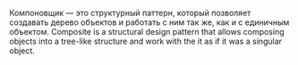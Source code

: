 Компоновщик — это структурный паттерн, который позволяет создавать дерево объектов и работать с ним так же, как и с единичным объектом.
Composite is a structural design pattern that allows composing objects into a tree-like structure and work with the it as if it was a singular object.
